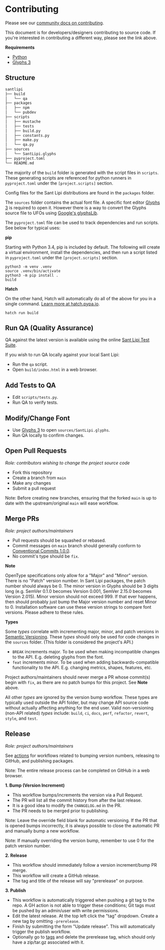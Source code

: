 # Contributing

Please see our [community docs on contributing](https://shabados.com/docs/community/contributing).

This document is for developers/designers contributing to source code. If you're interested in contributing a different way, please see the link above.

**Requirements**

- [Python](https://www.python.org/)
- [Glyphs 3](https://glyphsapp.com/)

## Structure

```txt
santlipi
├── build
│   └── qa
├── packages
│   ├── npm
│   └── pubdev
├── scripts
│   ├── mustache
│   ├── tests
│   ├── build.py
│   ├── constants.py
│   ├── make.py
│   └── qa.py
├── sources
│   └── SantLipi.glyphs
├── pyproject.toml
└── README.md
```

The majority of the `build` folder is generated with the script files in `scripts`. These generating scripts are referenced for python runners in `pyproject.toml` under the `[project.scripts]` section.

Config files for the Sant Lipi distributions are found in the `packages` folder.

The `sources` folder contains the actual font file. A specific font editor [Glyphs 3](https://glyphsapp.com/) is required to open it. However there is a way to convert the Glyphs source file to UFOs using [Google's glyphsLib](https://github.com/googlefonts/glyphsLib).

The `pyproject.toml` file can be used to track dependencies and run scripts. See below for typical uses:

**pip**

Starting with Python 3.4, pip is included by default. The following will create a virtual environment, install the dependencies, and then run a script listed in `pyproject.toml` under the `[project.scripts]` section.

```shell
python3 -m venv .venv
source .venv/bin/activate
python3 -m pip install .
build
```

**Hatch**

On the other hand, Hatch will automatically do all of the above for you in a single command. [Learn more at hatch.pypa.io](https://hatch.pypa.io/).

```shell
hatch run build
```

## Run QA (Quality Assurance)

QA against the latest version is available using the online [Sant Lipi Test Suite](https://shabados.github.io/SantLipi).

If you wish to run QA locally against your local Sant Lipi:

- Run the `qa` script.
- Open `build/index.html` in a web browser.

## Add Tests to QA

- Edit `scripts/tests.py`.
- Run QA to verify tests.

## Modify/Change Font

- Use [Glyphs 3](https://glyphsapp.com/) to open `sources/SantLipi.glyphs`.
- Run QA locally to confirm changes.

## Open Pull Requests

_Role: contributors wishing to change the project source code_

- Fork this repository
- Create a branch from `main`
- Make any changes
- Submit a pull request

Note: Before creating new branches, ensuring that the forked `main` is up to date with the upstream/original `main` will ease workflow.

## Merge PRs

_Role: project authors/maintainers_

- Pull requests should be squashed or rebased.
- Commit messages on `main` branch should generally conform to [Conventional Commits 1.0.0](https://www.conventionalcommits.org/en/v1.0.0/).
- No commit's type should be `fix`.

**Note**

OpenType specifications only allow for a "Major" and "Minor" version. There is no "Patch" version number. In Sant Lipi packages, the patch number should always be 0. The minor version in Glyphs should be 3 digits long (e.g. SemVer 0.1.0 becomes Version 0.001, SemVer 2.15.0 becomes Version 2.015). Minor version should not exceed 999. If that ever happens, then should probably just bump the Major version number and reset Minor to 0. Installation software can use these version strings to compare font versions. Please adhere to these rules.

**Types**

Some _types_ correlate with incrementing major, minor, and patch versions in [Semantic Versioning](https://semver.org/). These _types_ should only be used for code changes in the `sources` folder. (This folder is considered the project's API.)

- `BREAK` increments major. To be used when making incompatible changes to the API. E.g. deleting glyphs from the font.
- `feat` increments minor. To be used when adding backwards-compatible functionality to the API. E.g. changing metrics, shapes, features, etc.

Project authors/maintainers should never merge a PR whose commit(s) begin with `fix`, as there are no patch bumps for this project. See **Note** above.

All other _types_ are ignored by the version bump workflow. These types are typically used outside the API folder, but may change API source code without actually affecting anything for the end user. Valid non-versioning (non-API related) _types_ include: `build`, `ci`, `docs`, `perf`, `refactor`, `revert`, `style`, and `test`.

## Release

_Role: project authors/maintainers_

See [actions](https://github.com/shabados/SantLipi/actions) for workflows related to bumping version numbers, releasing to GitHub, and publishing packages.

Note: The entire release process can be completed on GitHub in a web browser.

**1. Bump (Version Increment)**

- This workflow bumps/increments the version via a Pull Request.
- The PR will list all the commit history from after the last release.
- It is a good idea to modify the `CHANGELOG.md` in the PR.
- The PR needs to be merged prior to publishing.

Note: Leave the override field blank for automatic versioning. If the PR that is opened bumps incorrectly, it is always possible to close the automatic PR and manually bump a new workflow.

Note: If manually overriding the version bump, remember to use 0 for the patch version number.

**2. Release**

- This workflow should immediately follow a version increment/bump PR merge.
- This workflow will create a GitHub release.
- The tag and title of the release will say "prerelease" on purpose.

**3. Publish**

- This workflow is automatically triggered when pushing a git tag to the repo. A GH action is not able to trigger these conditions; Git tags must be pushed by an admin/user with write permissions.
- Edit the latest release. At the top left click the "tag" dropdown. Create a new tag by omitting `-prerelease`.
- Finish by submitting the form "Update release". This will automatically trigger the publish workflow.
- Optionally go to [tags](https://github.com/shabados/SantLipi/tags) and delete the prerelease tag, which should only have a zip/tar.gz associated with it.
